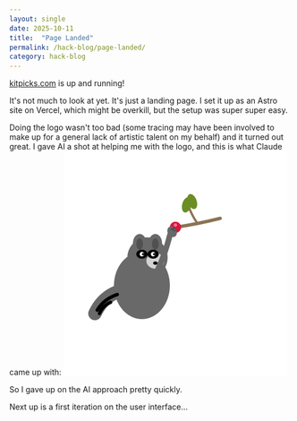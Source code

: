 ```yaml
---
layout: single
date: 2025-10-11
title:  "Page Landed"
permalink: /hack-blog/page-landed/
category: hack-blog
---
```


[kitpicks.com](kitpicks.com) is up and running!

It's not much to look at yet. It's just a landing page. I set it up as an Astro site on Vercel, which might be overkill, but the setup was super super easy.

Doing the logo wasn't too bad (some tracing may have been involved to make up for a general lack of artistic talent on my behalf) and it turned out great. I gave AI a shot at helping me with the logo, and this is what Claude came up with: <img src='/images/kitpicks-logo.svg' alt="Claude's Artwork" width=400px>

So I gave up on the AI approach pretty quickly.

Next up is a first iteration on the user interface...
